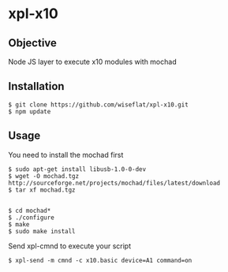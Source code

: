 # xpl-x10

## Objective

Node JS layer to execute x10 modules with mochad

## Installation

    $ git clone https://github.com/wiseflat/xpl-x10.git
    $ npm update

## Usage

You need to install the mochad first

    $ sudo apt-get install libusb-1.0-0-dev
    $ wget -O mochad.tgz http://sourceforge.net/projects/mochad/files/latest/download 
    $ tar xf mochad.tgz


    $ cd mochad*
    $ ./configure
    $ make
    $ sudo make install

Send xpl-cmnd to execute your script

    $ xpl-send -m cmnd -c x10.basic device=A1 command=on
